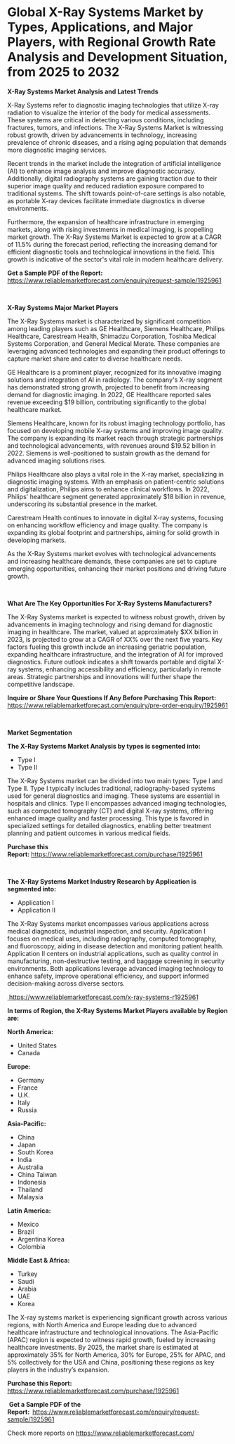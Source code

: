 <p><h1>Global X-Ray Systems Market by Types, Applications, and Major Players, with Regional Growth Rate Analysis and Development Situation, from 2025 to 2032</h1></p><p><strong>X-Ray Systems Market Analysis and Latest Trends</strong></p>
<p><p>X-Ray Systems refer to diagnostic imaging technologies that utilize X-ray radiation to visualize the interior of the body for medical assessments. These systems are critical in detecting various conditions, including fractures, tumors, and infections. The X-Ray Systems Market is witnessing robust growth, driven by advancements in technology, increasing prevalence of chronic diseases, and a rising aging population that demands more diagnostic imaging services.</p><p>Recent trends in the market include the integration of artificial intelligence (AI) to enhance image analysis and improve diagnostic accuracy. Additionally, digital radiography systems are gaining traction due to their superior image quality and reduced radiation exposure compared to traditional systems. The shift towards point-of-care settings is also notable, as portable X-ray devices facilitate immediate diagnostics in diverse environments.</p><p>Furthermore, the expansion of healthcare infrastructure in emerging markets, along with rising investments in medical imaging, is propelling market growth. The X-Ray Systems Market is expected to grow at a CAGR of 11.5% during the forecast period, reflecting the increasing demand for efficient diagnostic tools and technological innovations in the field. This growth is indicative of the sector's vital role in modern healthcare delivery.</p></p>
<p><strong>Get a Sample PDF of the Report:&nbsp;</strong> <a href="https://www.reliablemarketforecast.com/enquiry/request-sample/1925961?utm_campaign=3078&utm_medium=2&utm_source=Github&utm_content=ia&utm_term=28032025&utm_id=x-ray-systems">https://www.reliablemarketforecast.com/enquiry/request-sample/1925961</a></p>
<p>&nbsp;</p>
<p><strong>X-Ray Systems Major Market Players</strong></p>
<p><p>The X-Ray Systems market is characterized by significant competition among leading players such as GE Healthcare, Siemens Healthcare, Philips Healthcare, Carestream Health, Shimadzu Corporation, Toshiba Medical Systems Corporation, and General Medical Merate. These companies are leveraging advanced technologies and expanding their product offerings to capture market share and cater to diverse healthcare needs.</p><p>GE Healthcare is a prominent player, recognized for its innovative imaging solutions and integration of AI in radiology. The company's X-ray segment has demonstrated strong growth, projected to benefit from increasing demand for diagnostic imaging. In 2022, GE Healthcare reported sales revenue exceeding $19 billion, contributing significantly to the global healthcare market.</p><p>Siemens Healthcare, known for its robust imaging technology portfolio, has focused on developing mobile X-ray systems and improving image quality. The company is expanding its market reach through strategic partnerships and technological advancements, with revenues around $19.52 billion in 2022. Siemens is well-positioned to sustain growth as the demand for advanced imaging solutions rises.</p><p>Philips Healthcare also plays a vital role in the X-ray market, specializing in diagnostic imaging systems. With an emphasis on patient-centric solutions and digitalization, Philips aims to enhance clinical workflows. In 2022, Philips' healthcare segment generated approximately $18 billion in revenue, underscoring its substantial presence in the market.</p><p>Carestream Health continues to innovate in digital X-ray systems, focusing on enhancing workflow efficiency and image quality. The company is expanding its global footprint and partnerships, aiming for solid growth in developing markets.</p><p>As the X-Ray Systems market evolves with technological advancements and increasing healthcare demands, these companies are set to capture emerging opportunities, enhancing their market positions and driving future growth.</p></p>
<p>&nbsp;</p>
<p><strong>What Are The Key Opportunities For X-Ray Systems Manufacturers?</strong></p>
<p><p>The X-Ray Systems market is expected to witness robust growth, driven by advancements in imaging technology and rising demand for diagnostic imaging in healthcare. The market, valued at approximately $XX billion in 2023, is projected to grow at a CAGR of XX% over the next five years. Key factors fueling this growth include an increasing geriatric population, expanding healthcare infrastructure, and the integration of AI for improved diagnostics. Future outlook indicates a shift towards portable and digital X-ray systems, enhancing accessibility and efficiency, particularly in remote areas. Strategic partnerships and innovations will further shape the competitive landscape.</p></p>
<p><strong>Inquire or Share Your Questions If Any Before Purchasing This Report:</strong> <a href="https://www.reliablemarketforecast.com/enquiry/pre-order-enquiry/1925961?utm_campaign=3078&utm_medium=2&utm_source=Github&utm_content=ia&utm_term=28032025&utm_id=x-ray-systems">https://www.reliablemarketforecast.com/enquiry/pre-order-enquiry/1925961</a></p>
<p>&nbsp;</p>
<p><strong>Market Segmentation</strong></p>
<p><strong>The X-Ray Systems Market Analysis by types is segmented into:</strong></p>
<p><ul><li>Type I</li><li>Type II</li></ul></p>
<p><p>The X-Ray Systems market can be divided into two main types: Type I and Type II. Type I typically includes traditional, radiography-based systems used for general diagnostics and imaging. These systems are essential in hospitals and clinics. Type II encompasses advanced imaging technologies, such as computed tomography (CT) and digital X-ray systems, offering enhanced image quality and faster processing. This type is favored in specialized settings for detailed diagnostics, enabling better treatment planning and patient outcomes in various medical fields.</p></p>
<p><strong>Purchase this Report:&nbsp;</strong><a href="https://www.reliablemarketforecast.com/purchase/1925961?utm_campaign=3078&utm_medium=2&utm_source=Github&utm_content=ia&utm_term=28032025&utm_id=x-ray-systems">https://www.reliablemarketforecast.com/purchase/1925961</a></p>
<p>&nbsp;</p>
<p><strong>The X-Ray Systems Market Industry Research by Application is segmented into:</strong></p>
<p><ul><li>Application I</li><li>Application II</li></ul></p>
<p><p>The X-Ray Systems market encompasses various applications across medical diagnostics, industrial inspection, and security. Application I focuses on medical uses, including radiography, computed tomography, and fluoroscopy, aiding in disease detection and monitoring patient health. Application II centers on industrial applications, such as quality control in manufacturing, non-destructive testing, and baggage screening in security environments. Both applications leverage advanced imaging technology to enhance safety, improve operational efficiency, and support informed decision-making across diverse sectors.</p></p>
<p><a href="https://www.reliablemarketforecast.com/x-ray-systems-r1925961?utm_campaign=3078&utm_medium=2&utm_source=Github&utm_content=ia&utm_term=28032025&utm_id=x-ray-systems">&nbsp;https://www.reliablemarketforecast.com/x-ray-systems-r1925961</a></p>
<p><strong>In terms of Region, the X-Ray Systems Market Players available by Region are:</strong></p>
<p>
    <p> <strong> North America: </strong>
        <ul>
            <li>United States</li>
            <li>Canada</li>
        </ul>
        </p> 
    <p> <strong> Europe: </strong>
        <ul>
            <li>Germany</li>
            <li>France</li>
            <li>U.K.</li>
            <li>Italy</li>
            <li>Russia</li>
        </ul>
        </p> 
    <p> <strong> Asia-Pacific: </strong>
        <ul>
            <li>China</li>
            <li>Japan</li>
            <li>South Korea</li>
            <li>India</li>
            <li>Australia</li>
            <li>China Taiwan</li>
            <li>Indonesia</li>
            <li>Thailand</li>
            <li>Malaysia</li>
        </ul>
        </p> 
    <p> <strong> Latin America: </strong>
        <ul>
            <li>Mexico</li>
            <li>Brazil</li>
            <li>Argentina Korea</li>
            <li>Colombia</li>
        </ul>
        </p> 
    <p> <strong> Middle East & Africa: </strong>
        <ul>
            <li>Turkey</li>
            <li>Saudi</li>
            <li>Arabia</li>
            <li>UAE</li>
            <li>Korea</li>
        </ul>
    </p>
    </p>
<p><p>The X-ray systems market is experiencing significant growth across various regions, with North America and Europe leading due to advanced healthcare infrastructure and technological innovations. The Asia-Pacific (APAC) region is expected to witness rapid growth, fueled by increasing healthcare investments. By 2025, the market share is estimated at approximately 35% for North America, 30% for Europe, 25% for APAC, and 5% collectively for the USA and China, positioning these regions as key players in the industry’s expansion.</p></p>
<p><strong>Purchase this Report: </strong><a href="https://www.reliablemarketforecast.com/purchase/1925961?utm_campaign=3078&utm_medium=2&utm_source=Github&utm_content=ia&utm_term=28032025&utm_id=x-ray-systems">https://www.reliablemarketforecast.com/purchase/1925961</a></p>
<p>&nbsp;<strong>Get a Sample PDF of the Report:&nbsp;&nbsp;</strong><a href="https://www.reliablemarketforecast.com/enquiry/request-sample/1925961?utm_campaign=3078&utm_medium=2&utm_source=Github&utm_content=ia&utm_term=28032025&utm_id=x-ray-systems">https://www.reliablemarketforecast.com/enquiry/request-sample/1925961</a></p>
<p><strong></strong></p>
<p>Check more reports on <a href="https://www.reliablemarketforecast.com/?utm_campaign=3078&utm_medium=2&utm_source=Github&utm_content=ia&utm_term=28032025&utm_id=x-ray-systems">https://www.reliablemarketforecast.com/</a></p>